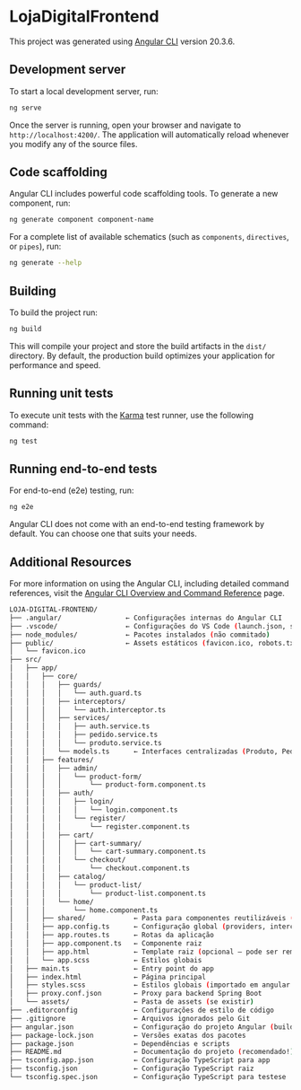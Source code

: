 # LojaDigitalFrontend

This project was generated using [Angular CLI](https://github.com/angular/angular-cli) version 20.3.6.

## Development server

To start a local development server, run:

```bash
ng serve
```

Once the server is running, open your browser and navigate to `http://localhost:4200/`. The application will automatically reload whenever you modify any of the source files.

## Code scaffolding

Angular CLI includes powerful code scaffolding tools. To generate a new component, run:

```bash
ng generate component component-name
```

For a complete list of available schematics (such as `components`, `directives`, or `pipes`), run:

```bash
ng generate --help
```

## Building

To build the project run:

```bash
ng build
```

This will compile your project and store the build artifacts in the `dist/` directory. By default, the production build optimizes your application for performance and speed.

## Running unit tests

To execute unit tests with the [Karma](https://karma-runner.github.io) test runner, use the following command:

```bash
ng test
```

## Running end-to-end tests

For end-to-end (e2e) testing, run:

```bash
ng e2e
```

Angular CLI does not come with an end-to-end testing framework by default. You can choose one that suits your needs.

## Additional Resources

For more information on using the Angular CLI, including detailed command references, visit the [Angular CLI Overview and Command Reference](https://angular.dev/tools/cli) page.


```bash
LOJA-DIGITAL-FRONTEND/
├── .angular/                ← Configurações internas do Angular CLI
├── .vscode/                 ← Configurações do VS Code (launch.json, settings.json)
├── node_modules/            ← Pacotes instalados (não commitado)
├── public/                  ← Assets estáticos (favicon.ico, robots.txt, etc.)
│   └── favicon.ico
├── src/
│   ├── app/
│   │   ├── core/
│   │   │   ├── guards/
│   │   │   │   └── auth.guard.ts
│   │   │   ├── interceptors/
│   │   │   │   └── auth.interceptor.ts
│   │   │   ├── services/
│   │   │   │   ├── auth.service.ts
│   │   │   │   ├── pedido.service.ts
│   │   │   │   └── produto.service.ts
│   │   │   └── models.ts      ← Interfaces centralizadas (Produto, Pedido, etc.)
│   │   ├── features/
│   │   │   ├── admin/
│   │   │   │   └── product-form/
│   │   │   │       └── product-form.component.ts
│   │   │   ├── auth/
│   │   │   │   ├── login/
│   │   │   │   │   └── login.component.ts
│   │   │   │   └── register/
│   │   │   │       └── register.component.ts
│   │   │   ├── cart/
│   │   │   │   ├── cart-summary/
│   │   │   │   │   └── cart-summary.component.ts
│   │   │   │   └── checkout/
│   │   │   │       └── checkout.component.ts
│   │   │   ├── catalog/
│   │   │   │   └── product-list/
│   │   │   │       └── product-list.component.ts
│   │   │   └── home/
│   │   │       └── home.component.ts
│   │   ├── shared/            ← Pasta para componentes reutilizáveis (vazia por enquanto)
│   │   ├── app.config.ts      ← Configuração global (providers, interceptors)
│   │   ├── app.routes.ts      ← Rotas da aplicação
│   │   ├── app.component.ts   ← Componente raiz
│   │   ├── app.html           ← Template raiz (opcional — pode ser removido)
│   │   └── app.scss           ← Estilos globais
│   ├── main.ts                ← Entry point do app
│   ├── index.html             ← Página principal
│   ├── styles.scss            ← Estilos globais (importado em angular.json)
│   ├── proxy.conf.json        ← Proxy para backend Spring Boot
│   └── assets/                ← Pasta de assets (se existir)
├── .editorconfig              ← Configurações de estilo de código
├── .gitignore                 ← Arquivos ignorados pelo Git
├── angular.json               ← Configuração do projeto Angular (build, serve, test)
├── package-lock.json          ← Versões exatas dos pacotes
├── package.json               ← Dependências e scripts
├── README.md                  ← Documentação do projeto (recomendado!)
├── tsconfig.app.json          ← Configuração TypeScript para app
├── tsconfig.json              ← Configuração TypeScript raiz
└── tsconfig.spec.json         ← Configuração TypeScript para testese
```

